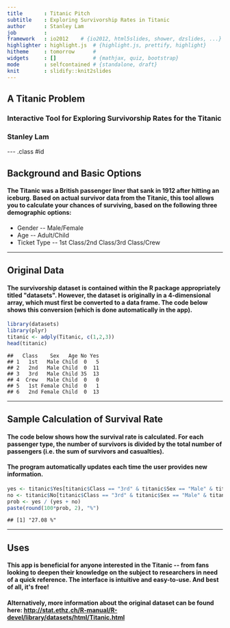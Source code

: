 ```yaml
---
title       : Titanic Pitch
subtitle    : Exploring Survivorship Rates in Titanic
author      : Stanley Lam
job         : 
framework   : io2012    # {io2012, html5slides, shower, dzslides, ...}
highlighter : highlight.js  # {highlight.js, prettify, highlight}
hitheme     : tomorrow      # 
widgets     : []            # {mathjax, quiz, bootstrap}
mode        : selfcontained # {standalone, draft}
knit        : slidify::knit2slides
---
```


## A Titanic Problem

### Interactive Tool for Exploring Survivorship Rates for the Titanic 
### Stanley Lam

--- .class #id 

## Background and Basic Options
#### The Titanic was a British passenger liner that sank in 1912 after hitting an iceburg. Based on actual survivor data from the Titanic, this tool allows you to calculate your chances of surviving, based on the following three demographic options:

* Gender -- Male/Female
* Age -- Adult/Child
* Ticket Type -- 1st Class/2nd Class/3rd Class/Crew

--- 

## Original Data
#### The survivorship dataset is contained within the R package appropriately titled "datasets". However, the dataset is originally in a 4-dimensional array, which must first be converted to a data frame. The code below shows this conversion (which is done automatically in the app).

```r
library(datasets)
library(plyr)
titanic <- adply(Titanic, c(1,2,3))
head(titanic)
```

```
##   Class    Sex   Age No Yes
## 1   1st   Male Child  0   5
## 2   2nd   Male Child  0  11
## 3   3rd   Male Child 35  13
## 4  Crew   Male Child  0   0
## 5   1st Female Child  0   1
## 6   2nd Female Child  0  13
```

---

## Sample Calculation of Survival Rate

#### The code below shows how the survival rate is calculated. For each passenger type, the number of survivors is divided by the total number of passengers (i.e. the sum of survivors and casualties).

#### The program automatically updates each time the user provides new information.


```r
yes <- titanic$Yes[titanic$Class == "3rd" & titanic$Sex == "Male" & titanic$Age == "Child"]
no <- titanic$No[titanic$Class == "3rd" & titanic$Sex == "Male" & titanic$Age == "Child"]
prob <- yes / (yes + no)
paste(round(100*prob, 2), "%")
```

```
## [1] "27.08 %"
```


---

## Uses

#### This app is beneficial for anyone interested in the Titanic -- from fans looking to deepen their knowledge on the subject to researchers in need of a quick reference. The interface is intuitive and easy-to-use. And best of all, it's free!

#### Alternatively, more information about the original dataset can be found here: http://stat.ethz.ch/R-manual/R-devel/library/datasets/html/Titanic.html
